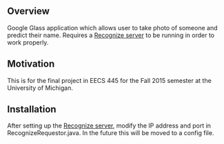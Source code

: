 ## Overview

Google Glass application which allows user to take photo of someone and predict their name. Requires a [Recognize server](https://github.com/kbalouse/Recognize) to be running in order to work properly.

## Motivation

This is for the final project in EECS 445 for the Fall 2015 semester at the University of Michigan.

## Installation

After setting up the [Recognize server](https://github.com/kbalouse/Recognize), modify the IP address and port in RecognizeRequestor.java. In the future this will be moved to a config file.
